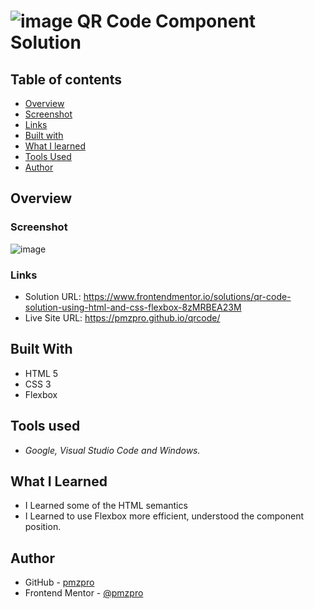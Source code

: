 # ![image](https://github.com/pmzpro/qrcode/assets/142250942/f3a2e84b-1f5c-4ec9-8f7f-9cc7bf64abdf) QR Code Component Solution

## Table of contents

- [Overview](#overview)
- [Screenshot](#screenshot)
- [Links](#links)
- [Built with](#built-with)
- [What I learned](#what-i-learned)
- [Tools Used](#tools-used)
- [Author](#author)

## Overview

### Screenshot
![image](https://github.com/pmzpro/qrcode/assets/142250942/55023eab-40b9-410f-b72b-01b71a7631dc)

### Links

- Solution URL: https://www.frontendmentor.io/solutions/qr-code-solution-using-html-and-css-flexbox-8zMRBEA23M
- Live Site URL: https://pmzpro.github.io/qrcode/

## Built With
- HTML 5
- CSS 3
- Flexbox

## Tools used
- *Google, Visual Studio Code and Windows.*

## What I Learned

- I Learned some of the HTML semantics
- I Learned to use Flexbox more efficient, understood the component position.

## Author
- GitHub - [pmzpro](https://github.com/pmzpro)
- Frontend Mentor - [@pmzpro](https://www.frontendmentor.io/profile/pmzpro)
